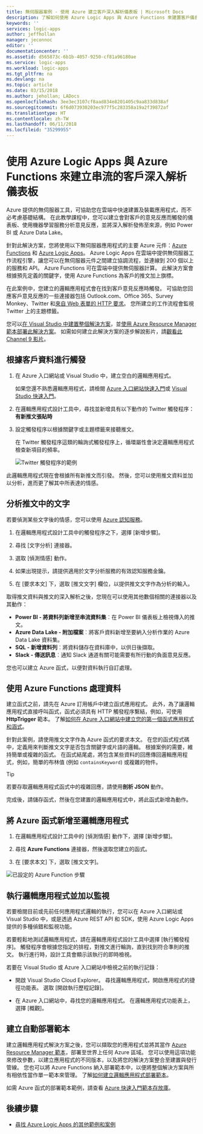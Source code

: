 ```yaml
---
title: 無伺服器案例 - 使用 Azure 建立客戶深入解析儀表板 | Microsoft Docs
description: 了解如何使用 Azure Logic Apps 與 Azure Functions 來建置客戶儀表板，以管理客戶的意見反應、社交媒體資料和其他項目
keywords: ''
services: logic-apps
author: jeffhollan
manager: jeconnoc
editor: ''
documentationcenter: ''
ms.assetid: d565873c-6b1b-4057-9250-cf81a96180ae
ms.service: logic-apps
ms.workload: logic-apps
ms.tgt_pltfrm: na
ms.devlang: na
ms.topic: article
ms.date: 03/15/2018
ms.author: jehollan; LADocs
ms.openlocfilehash: 3ee3ec3107cf8aad834e8201405c9aa833d838af
ms.sourcegitcommit: 6f6d073930203ec977f5c283358a19a2f39872af
ms.translationtype: HT
ms.contentlocale: zh-TW
ms.lasthandoff: 06/11/2018
ms.locfileid: "35299955"
---
```

# <a name="create-a-streaming-customer-insights-dashboard-with-azure-logic-apps-and-azure-functions"></a>使用 Azure Logic Apps 與 Azure Functions 來建立串流的客戶深入解析儀表板

Azure 提供的無伺服器工具，可協助您在雲端中快速建置及裝載應用程式，而不必考慮基礎結構。 在此教學課程中，您可以建立會對客戶的意見反應而觸發的儀表板、使用機器學習服務分析意見反應，並將深入解析發佈至來源，例如 Power BI 或 Azure Data Lake。

針對此解決方案，您將使用以下無伺服器應用程式的主要 Azure 元件：[Azure Functions](https://azure.microsoft.com/services/functions/) 和 [Azure Logic Apps](https://azure.microsoft.com/services/logic-apps/)。
Azure Logic Apps 在雲端中提供無伺服器工作流程引擎，讓您可以在無伺服器元件之間建立協調流程，並連線到 200 個以上的服務和 API。 Azure Functions 可在雲端中提供無伺服器計算。 此解決方案會根據預先定義的關鍵字，使用 Azure Functions 為客戶的推文加上旗標。

在此案例中，您建立的邏輯應用程式會在找到客戶意見反應時觸發。 可協助您回應客戶意見反應的一些連接器包括 Outlook.com、Office 365、Survey Monkey、Twitter 和[來自 Web 表單的 HTTP 要求](https://blogs.msdn.microsoft.com/logicapps/2017/01/30/calling-a-logic-app-from-an-html-form/)。 您所建立的工作流程會監視 Twitter 上的主題標籤。

您可以[在 Visual Studio 中建置整個解決方案](../logic-apps/quickstart-create-logic-apps-with-visual-studio.md)，並[使用 Azure Resource Manager 範本部署此解決方案](../logic-apps/logic-apps-create-deploy-template.md)。 如需如何建立此解決方案的逐步解說影片，請[觀看此 Channel 9 影片](http://aka.ms/logicappsdemo)。 

## <a name="trigger-on-customer-data"></a>根據客戶資料進行觸發

1. 在 Azure 入口網站或 Visual Studio 中，建立空白的邏輯應用程式。 

   如果您還不熟悉邏輯應用程式，請檢閱 [Azure 入口網站快速入門](../logic-apps/quickstart-create-first-logic-app-workflow.md)或 [Visual Studio 快速入門](../logic-apps/quickstart-create-logic-apps-with-visual-studio.md)。

2. 在邏輯應用程式設計工具中，尋找並新增具有以下動作的 Twitter 觸發程序：**有新推文張貼時**

3. 設定觸發程序以根據關鍵字或主題標籤來接聽推文。

   在 Twitter 觸發程序這類的輪詢式觸發程序上，循環屬性會決定邏輯應用程式檢查新項目的頻率。

   ![Twitter 觸發程序的範例][1]

此邏輯應用程式現在會根據所有新推文而引發。 然後，您可以使用推文資料並加以分析，進而更了解其中所表達的情感。 

## <a name="analyze-tweet-text"></a>分析推文中的文字

若要偵測某些文字後的情感，您可以使用 [Azure 認知服務](https://azure.microsoft.com/services/cognitive-services/)。

1. 在邏輯應用程式設計工具中的觸發程序之下，選擇 [新增步驟]。

2. 尋找 [文字分析] 連接器。

3. 選取 [偵測情感] 動作。

4. 如果出現提示，請提供適用於文字分析服務的有效認知服務金鑰。

5. 在 [要求本文] 下，選取 [推文文字] 欄位，以提供推文文字作為分析的輸入。

取得推文資料與推文的深入解析之後，您現在可以使用其他數個相關的連接器以及其動作：

* **Power BI - 將資料列新增至串流資料集**︰在 Power BI 儀表板上檢視傳入的推文。
* **Azure Data Lake - 附加檔案**︰將客戶資料新增至要納入分析作業的 Azure Data Lake 資料集。
* **SQL - 新增資料列**︰將資料儲存在資料庫中，以供日後擷取。
* **Slack - 傳送訊息**︰通知 Slack 通道有關可能需要有所行動的負面意見反應。

您也可以建立 Azure 函式，以便對資料執行自訂處理。 

## <a name="process-data-with-azure-functions"></a>使用 Azure Functions 處理資料

建立函式之前，請先在 Azure 訂用帳戶中建立函式應用程式。 此外，為了讓邏輯應用程式直接呼叫函式，函式必須具有 HTTP 觸發程序繫結，例如，可使用 **HttpTrigger** 範本。 了解[如何在 Azure 入口網站中建立您的第一個函式應用程式和涵式](../azure-functions/functions-create-first-azure-function-azure-portal.md)。

針對此案例，請使用推文文字作為 Azure 函式的要求本文。 在您的函式程式碼中，定義用來判斷推文文字是否包含關鍵字或片語的邏輯。 根據案例的需要，維持簡單或複雜的函式。
在函式結尾處，將包含某些資料的回應傳回邏輯應用程式，例如，簡單的布林值 (例如 `containsKeyword`) 或複雜的物件。

> [!TIP]
> 若要存取邏輯應用程式函式中的複雜回應，請使用**剖析 JSON** 動作。

完成後，請儲存函式，然後在您建置的邏輯應用程式中，將此函式新增為動作。

## <a name="add-azure-function-to-logic-app"></a>將 Azure 函式新增至邏輯應用程式

1. 在邏輯應用程式設計工具中的 [偵測情感] 動作下，選擇 [新增步驟]。

2. 尋找 **Azure Functions** 連接器，然後選取您建立的函式。

3. 在 [要求本文] 下，選取 [推文文字]。

![已設定的 Azure Function 步驟][2]

## <a name="run-and-monitor-your-logic-app"></a>執行邏輯應用程式並加以監視

若要檢閱目前或先前任何應用程式邏輯的執行，您可以在 Azure 入口網站或 Visual Studio 中，或是透過 Azure REST API 和 SDK，使用 Azure Logic Apps 提供的多種偵錯和監視功能。

若要輕鬆地測試邏輯應用程式，請在邏輯應用程式設計工具中選擇 [執行觸發程序]。 觸發程序會根據您指定的排程，對推文進行輪詢，直到找到符合準則的推文。 執行進行時，設計工具會顯示該執行的即時檢視。

若要在 Visual Studio 或 Azure 入口網站中檢視之前的執行記錄： 

* 開啟 Visual Studio Cloud Explorer。 尋找邏輯應用程式，開啟應用程式的捷徑功能表。 選取 [開啟執行歷程記錄]。

* 在 Azure 入口網站中，尋找您的邏輯應用程式。 在邏輯應用程式功能表上，選擇 [概觀]。 

## <a name="create-automated-deployment-templates"></a>建立自動部署範本

建立邏輯應用程式解決方案之後，您可以擷取您的應用程式並將其當作 [Azure Resource Manager 範本](../azure-resource-manager/resource-group-overview.md#template-deployment)，部署至世界上任何 Azure 區域。 您可以使用這項功能來修改參數，以建立應用程式的不同版本，以及將您的解決方案整合至建置與發行管線。 您也可以將 Azure Functions 納入部署範本中，以便將整個解決方案與所有相依性當作單一範本來管理。 了解[如何建立邏輯應用程式部署範本](../logic-apps/logic-apps-create-deploy-template.md)。

如需 Azure 函式的部署範本範例，請查看 [Azure 快速入門範本存放庫](https://github.com/Azure/azure-quickstart-templates/tree/master/101-function-app-create-dynamic)。

## <a name="next-steps"></a>後續步驟

* [尋找 Azure Logic Apps 的其他範例和案例](logic-apps-examples-and-scenarios.md)

<!-- Image References -->
[1]: ./media/logic-apps-scenario-social-serverless/twitter.png
[2]: ./media/logic-apps-scenario-social-serverless/function.png